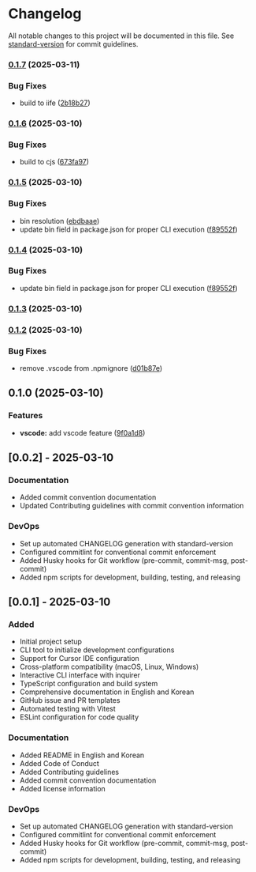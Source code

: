 # Changelog

All notable changes to this project will be documented in this file. See [standard-version](https://github.com/conventional-changelog/standard-version) for commit guidelines.

### [0.1.7](https://github.com/khw1031/doton/compare/v0.1.6...v0.1.7) (2025-03-11)


### Bug Fixes

* build to iife ([2b18b27](https://github.com/khw1031/doton/commit/2b18b274f3a031a48c64e2ba4b92ab9d96a62f35))

### [0.1.6](https://github.com/khw1031/doton/compare/v0.1.5...v0.1.6) (2025-03-10)


### Bug Fixes

* build to cjs ([673fa97](https://github.com/khw1031/doton/commit/673fa975a800689b0fc0982d6c8da3b2ccf0ce5a))

### [0.1.5](https://github.com/khw1031/doton/compare/v0.1.3...v0.1.5) (2025-03-10)


### Bug Fixes

* bin resolution ([ebdbaae](https://github.com/khw1031/doton/commit/ebdbaaecedb08e99be0d21a498aa02594a72c388))
* update bin field in package.json for proper CLI execution ([f89552f](https://github.com/khw1031/doton/commit/f89552f4d6c9024cf22696d84c82af0dd47e1482))

### [0.1.4](https://github.com/khw1031/doton/compare/v0.1.3...v0.1.4) (2025-03-10)


### Bug Fixes

* update bin field in package.json for proper CLI execution ([f89552f](https://github.com/khw1031/doton/commit/f89552f4d6c9024cf22696d84c82af0dd47e1482))

### [0.1.3](https://github.com/khw1031/doton/compare/v0.1.2...v0.1.3) (2025-03-10)

### [0.1.2](https://github.com/khw1031/doton/compare/v0.1.0...v0.1.2) (2025-03-10)


### Bug Fixes

* remove .vscode from .npmignore ([d01b87e](https://github.com/khw1031/doton/commit/d01b87ed2d8a1fd98528ab60f078517c2eeae1fc))

## 0.1.0 (2025-03-10)

### Features

* **vscode:** add vscode feature ([9f0a1d8](https://github.com/khw1031/doton/commit/9f0a1d8e68851af3837e1bcb1d70d4c22ea0eb9c))

## [0.0.2] - 2025-03-10

### Documentation

- Added commit convention documentation
- Updated Contributing guidelines with commit convention information

### DevOps

- Set up automated CHANGELOG generation with standard-version
- Configured commitlint for conventional commit enforcement
- Added Husky hooks for Git workflow (pre-commit, commit-msg, post-commit)
- Added npm scripts for development, building, testing, and releasing

## [0.0.1] - 2025-03-10

### Added

- Initial project setup
- CLI tool to initialize development configurations
- Support for Cursor IDE configuration
- Cross-platform compatibility (macOS, Linux, Windows)
- Interactive CLI interface with inquirer
- TypeScript configuration and build system
- Comprehensive documentation in English and Korean
- GitHub issue and PR templates
- Automated testing with Vitest
- ESLint configuration for code quality

### Documentation

- Added README in English and Korean
- Added Code of Conduct
- Added Contributing guidelines
- Added commit convention documentation
- Added license information

### DevOps

- Set up automated CHANGELOG generation with standard-version
- Configured commitlint for conventional commit enforcement
- Added Husky hooks for Git workflow (pre-commit, commit-msg, post-commit)
- Added npm scripts for development, building, testing, and releasing
